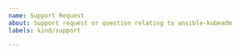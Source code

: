 ```yaml
---
name: Support Request
about: Support request or question relating to ansible-kubeadm
labels: kind/support

---
```


<!--
STOP -- PLEASE READ!

GitHub is not the right place for support requests.

If you're looking for help, check [Stack Overflow](https://stackoverflow.com/questions/tagged/ansible-kubeadm) and the [troubleshooting guide](https://kubernetes.io/docs/tasks/debug-application-cluster/troubleshooting/).

You can also post your question on the [Kubernetes Slack](http://slack.k8s.io/) or the [Discuss Kubernetes](https://discuss.kubernetes.io/) forum.

If the matter is security related, please disclose it privately via https://kubernetes.io/security/.
-->
